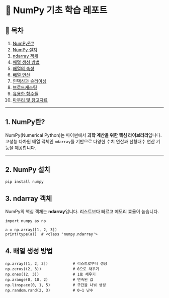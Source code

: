 # 📘 NumPy 기초 학습 레포트

## 🧾 목차
1. [NumPy란?](#1-numpy란)
2. [NumPy 설치](#2-numpy-설치)
3. [ndarray 객체](#3-ndarray-객체)
4. [배열 생성 방법](#4-배열-생성-방법)
5. [배열의 속성](#5-배열의-속성)
6. [배열 연산](#6-배열-연산)
7. [인덱싱과 슬라이싱](#7-인덱싱과-슬라이싱)
8. [브로드캐스팅](#8-브로드캐스팅)
9. [유용한 함수들](#9-유용한-함수들)
10. [마무리 및 참고자료](#10-마무리-및-참고자료)

---

## 1. NumPy란?

NumPy(Numerical Python)는 파이썬에서 **과학 계산을 위한 핵심 라이브러리**입니다.  
고성능 다차원 배열 객체인 `ndarray`를 기반으로 다양한 수치 연산과 선형대수 연산 기능을 제공합니다.

---

## 2. NumPy 설치

```bash
pip install numpy
```
## 3. ndarray 객체

NumPy의 핵심 객체는 **ndarray**입니다. 리스트보다 빠르고 메모리 효율이 높습니다.
```
import numpy as np

a = np.array([1, 2, 3])
print(type(a))  # <class 'numpy.ndarray'>
```

## 4. 배열 생성 방법
```
np.array([1, 2, 3])           # 리스트로부터 생성
np.zeros((2, 3))              # 0으로 채우기
np.ones((2, 3))               # 1로 채우기
np.arange(0, 10, 2)           # 연속된 값
np.linspace(0, 1, 5)          # 구간을 나눠 생성
np.random.rand(2, 3)          # 0~1 난수
```
